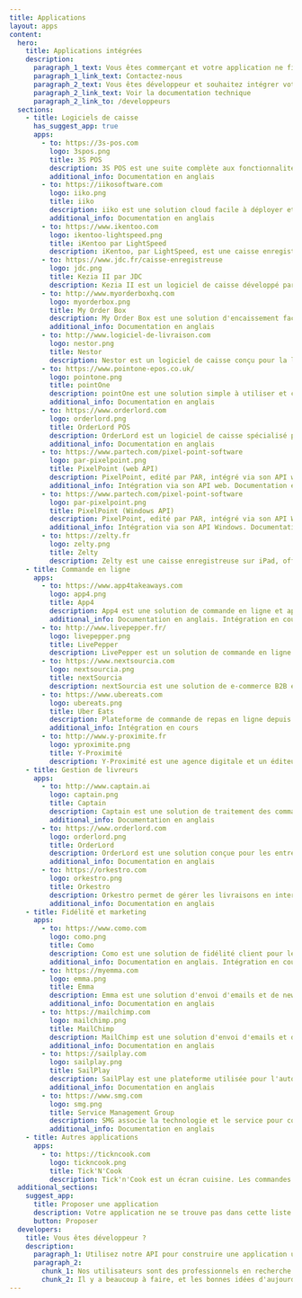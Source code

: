 ```yaml
---
title: Applications
layout: apps
content:
  hero:
    title: Applications intégrées
    description:
      paragraph_1_text: Vous êtes commerçant et votre application ne figure pas dans cette liste ?
      paragraph_1_link_text: Contactez-nous
      paragraph_2_text: Vous êtes développeur et souhaitez intégrer votre application à HubRise ?
      paragraph_2_link_text: Voir la documentation technique
      paragraph_2_link_to: /developpeurs
  sections:
    - title: Logiciels de caisse
      has_suggest_app: true
      apps:
        - to: https://3s-pos.com
          logo: 3spos.png
          title: 3S POS
          description: 3S POS est une suite complète aux fonctionnalités personnalisables pour répondre aux besoins de chaque restaurant ou hôtelier.
          additional_info: Documentation en anglais
        - to: https://iikosoftware.com
          logo: iiko.png
          title: iiko
          description: iiko est une solution cloud facile à déployer et à faire évoluer. Plus de 30.000 entreprises mono ou multisites l'utilisent pour automatiser leurs opérations. 
          additional_info: Documentation en anglais
        - to: https://www.ikentoo.com
          logo: ikentoo-lightspeed.png
          title: iKentoo par LightSpeed
          description: iKentoo, par LightSpeed, est une caisse enregistreuse cloud sur iPad pour la restauration et l'hôtellerie, avec une forte présence à l'international.
        - to: https://www.jdc.fr/caisse-enregistreuse
          logo: jdc.png
          title: Kezia II par JDC
          description: Kezia II est un logiciel de caisse développé par JDC, un leader français des solutions d'encaissement. Kezia II s'adapte à tous les types de commerces.
        - to: http://www.myorderboxhq.com
          logo: myorderbox.png
          title: My Order Box
          description: My Order Box est une solution d'encaissement facile à installer et à utiliser.
          additional_info: Documentation en anglais
        - to: http://www.logiciel-de-livraison.com
          logo: nestor.png
          title: Nestor
          description: Nestor est un logiciel de caisse conçu pour la livraison à domicile et la vente à emporter.
        - to: https://www.pointone-epos.co.uk/
          logo: pointone.png
          title: pointOne
          description: pointOne est une solution simple à utiliser et complète avec gestion de stock, rapports et analyses des données.
          additional_info: Documentation en anglais
        - to: https://www.orderlord.com
          logo: orderlord.png
          title: OrderLord POS
          description: OrderLord est un logiciel de caisse spécialisé pour la livraison. OrderLord offre de nombreuses fonctionnalités pour faciliter le travail en cuisine, la gestion de livreurs et l'analyse des données.
          additional_info: Documentation en anglais
        - to: https://www.partech.com/pixel-point-software
          logo: par-pixelpoint.png
          title: PixelPoint (web API)
          description: PixelPoint, edité par PAR, intégré via son API web, répond aux besoins de la restauration et du divertissement, avec un focus sur la gestion des coûts, la prévention des pertes et la fidélisation. 
          additional_info: Intégration via son API web. Documentation en anglais
        - to: https://www.partech.com/pixel-point-software
          logo: par-pixelpoint.png
          title: PixelPoint (Windows API)
          description: PixelPoint, edité par PAR, intégré via son API Windows, répond aux besoins de la restauration et du divertissement, avec un focus sur la gestion des coûts, la prévention des pertes et la fidélisation. 
          additional_info: Intégration via son API Windows. Documentation en anglais.
        - to: https://zelty.fr
          logo: zelty.png
          title: Zelty
          description: Zelty est une caisse enregistreuse sur iPad, offrant une solution complète et pensée pour les chaînes. La solution s'adapte cependant à tout type de restaurant.
    - title: Commande en ligne
      apps:
        - to: https://www.app4takeaways.com
          logo: app4.png
          title: App4
          description: App4 est une solution de commande en ligne et application mobile, qui s'adapte aux besoins de la vente à emporter, des cafés/restaurants et des commerces de détail alimentaire.
          additional_info: Documentation en anglais. Intégration en cours. 
        - to: http://www.livepepper.fr/
          logo: livepepper.png
          title: LivePepper
          description: LivePepper est un solution de commande en ligne pour les restaurants, conçue pour la livraison à domicile et la vente à emporter. Adaptée aux indépendants comme aux chaînes. LivePepper est untilisé en France, en Grande-Bretagne et à l'international.
        - to: https://www.nextsourcia.com
          logo: nextsourcia.png
          title: nextSourcia
          description: nextSourcia est une solution de e-commerce B2B et B2C pour tout type de commerce avec faculté d'adaptation.
        - to: https://www.ubereats.com
          logo: ubereats.png
          title: Uber Eats
          description: Plateforme de commande de repas en ligne depuis le site ou via une application mobile avec service de livraison à domicile.
          additional_info: Intégration en cours
        - to: http://www.y-proximite.fr
          logo: yproximite.png
          title: Y-Proximité
          description: Y-Proximité est une agence digitale et un éditeur de solutions de commande en ligne pour les PME et les petits commerçants.
    - title: Gestion de livreurs
      apps:
        - to: http://www.captain.ai
          logo: captain.png
          title: Captain
          description: Captain est une solution de traitement des commandes et de tracking des livreurs.
          additional_info: Documentation en anglais
        - to: https://www.orderlord.com
          logo: orderlord.png
          title: OrderLord
          description: OrderLord est une solution conçue pour les entreprises de livraison et les restaurants, permettant de suivre les livraisons grâce à une application mobile utilisant le GPS. OrderLord apporte aux clients une expérience de livraison transparente.
          additional_info: Documentation en anglais
        - to: https://orkestro.com
          logo: orkestro.png
          title: Orkestro
          description: Orkestro permet de gérer les livraisons en interne ou de les externaliser à des opérateurs offrant des services de livraison à la demande.
          additional_info: Documentation en anglais
    - title: Fidélité et marketing
      apps:
        - to: https://www.como.com
          logo: como.png
          title: Como
          description: Como est une solution de fidélité client pour les commerçants, les hôteliers et les restaurateurs permettant de personnaliser les offres grâce à l'analyse des données clients.
          additional_info: Documentation en anglais. Intégration en cours.
        - to: https://myemma.com
          logo: emma.png
          title: Emma
          description: Emma est une solution d'envoi d'emails et de newsletter personnalisés, avec support à la stratégie et à la conception de la campagne marketing. 
          additional_info: Documentation en anglais
        - to: https://mailchimp.com
          logo: mailchimp.png
          title: MailChimp
          description: MailChimp est une solution d'envoi d'emails et de newsletter personnalisés.
          additional_info: Documentation en anglais
        - to: https://sailplay.com
          logo: sailplay.png
          title: SailPlay
          description: SailPlay est une plateforme utilisée pour l'automatisation des campagnes d'emailing. Elle permet de mieux connaître ses clients afin de les fidéliser.
          additional_info: Documentation en anglais
        - to: https://www.smg.com
          logo: smg.png
          title: Service Management Group
          description: SMG associe la technologie et le service pour collecter et analyser vos données, afin de comprendre les comportements de vos clients et d'agir en conséquence.
          additional_info: Documentation en anglais
    - title: Autres applications
      apps:
        - to: https://tickncook.com
          logo: tickncook.png
          title: Tick'N'Cook
          description: Tick'n'Cook est un écran cuisine. Les commandes provenant de votre site Internet, de vos bornes ou de votre caisse apparaissent en temps réel sur des écrans tactiles. La solution est personnalisable avec possibilité de mettre en place des écrans spécialisés par atelier (bar, cuisine...)
  additional_sections:
    suggest_app:
      title: Proposer une application
      description: Votre application ne se trouve pas dans cette liste ? Envoyez-nous quelques informations et HubRise se chargera de les contacter.
      button: Proposer
  developers:
    title: Vous êtes développeur ?
    description:
      paragraph_1: Utilisez notre API pour construire une application utile aux commerçants. Proposez-la aux utilisateurs d'HubRise en la publiant sur notre site.
      paragraph_2:
        chunk_1: Nos utilisateurs sont des professionnels en recherche de solutions pour moderniser leur activité.
        chunk_2: Il y a beaucoup à faire, et les bonnes idées d'aujourd'hui sont les standards de demain.
---
```

